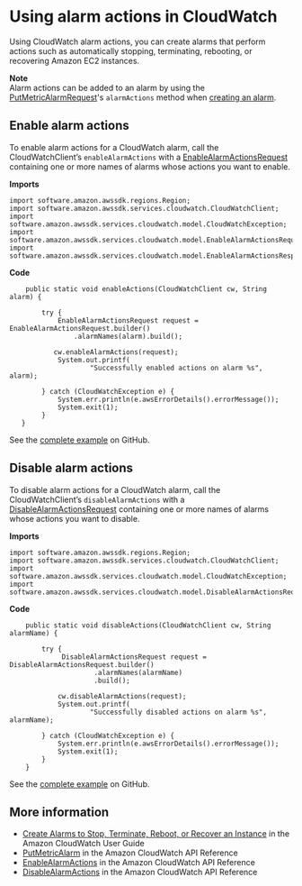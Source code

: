 # Using alarm actions in CloudWatch<a name="examples-cloudwatch-use-alarm-actions"></a>

Using CloudWatch alarm actions, you can create alarms that perform actions such as automatically stopping, terminating, rebooting, or recovering Amazon EC2 instances\.

**Note**  
Alarm actions can be added to an alarm by using the [PutMetricAlarmRequest](http://docs.aws.amazon.com/sdk-for-java/latest/reference/software/amazon/awssdk/services/cloudwatch/model/PutMetricAlarmRequest.html)'s `alarmActions` method when [creating an alarm](examples-cloudwatch-create-alarms.md)\.

## Enable alarm actions<a name="enable-alarm-actions"></a>

To enable alarm actions for a CloudWatch alarm, call the CloudWatchClient’s `enableAlarmActions` with a [EnableAlarmActionsRequest](http://docs.aws.amazon.com/sdk-for-java/latest/reference/software/amazon/awssdk/services/cloudwatch/model/EnableAlarmActionsRequest.html) containing one or more names of alarms whose actions you want to enable\.

 **Imports** 

```
import software.amazon.awssdk.regions.Region;
import software.amazon.awssdk.services.cloudwatch.CloudWatchClient;
import software.amazon.awssdk.services.cloudwatch.model.CloudWatchException;
import software.amazon.awssdk.services.cloudwatch.model.EnableAlarmActionsRequest;
import software.amazon.awssdk.services.cloudwatch.model.EnableAlarmActionsResponse;
```

 **Code** 

```
    public static void enableActions(CloudWatchClient cw, String alarm) {

        try {
            EnableAlarmActionsRequest request = EnableAlarmActionsRequest.builder()
                .alarmNames(alarm).build();

           cw.enableAlarmActions(request);
            System.out.printf(
                    "Successfully enabled actions on alarm %s", alarm);

        } catch (CloudWatchException e) {
            System.err.println(e.awsErrorDetails().errorMessage());
            System.exit(1);
        }
   }
```

See the [complete example](https://github.com/awsdocs/aws-doc-sdk-examples/blob/master/javav2/example_code/cloudwatch/src/main/java/com/example/cloudwatch/EnableAlarmActions.java) on GitHub\.

## Disable alarm actions<a name="disable-alarm-actions"></a>

To disable alarm actions for a CloudWatch alarm, call the CloudWatchClient’s `disableAlarmActions` with a [DisableAlarmActionsRequest](http://docs.aws.amazon.com/sdk-for-java/latest/reference/software/amazon/awssdk/services/cloudwatch/model/DisableAlarmActionsRequest.html) containing one or more names of alarms whose actions you want to disable\.

 **Imports** 

```
import software.amazon.awssdk.regions.Region;
import software.amazon.awssdk.services.cloudwatch.CloudWatchClient;
import software.amazon.awssdk.services.cloudwatch.model.CloudWatchException;
import software.amazon.awssdk.services.cloudwatch.model.DisableAlarmActionsRequest;
```

 **Code** 

```
    public static void disableActions(CloudWatchClient cw, String alarmName) {

        try {
             DisableAlarmActionsRequest request = DisableAlarmActionsRequest.builder()
                     .alarmNames(alarmName)
                     .build();

            cw.disableAlarmActions(request);
            System.out.printf(
                    "Successfully disabled actions on alarm %s", alarmName);

        } catch (CloudWatchException e) {
            System.err.println(e.awsErrorDetails().errorMessage());
            System.exit(1);
        }
    }
```

See the [complete example](https://github.com/awsdocs/aws-doc-sdk-examples/blob/master/javav2/example_code/cloudwatch/src/main/java/com/example/cloudwatch/DisableAlarmActions.java) on GitHub\.

## More information<a name="more-information"></a>
+  [Create Alarms to Stop, Terminate, Reboot, or Recover an Instance](http://docs.aws.amazon.com/AmazonCloudWatch/latest/monitoring/UsingAlarmActions.html) in the Amazon CloudWatch User Guide
+  [PutMetricAlarm](http://docs.aws.amazon.com/AmazonCloudWatch/latest/APIReference/API_PutMetricAlarm.html) in the Amazon CloudWatch API Reference
+  [EnableAlarmActions](http://docs.aws.amazon.com/AmazonCloudWatch/latest/APIReference/API_EnableAlarmActions.html) in the Amazon CloudWatch API Reference
+  [DisableAlarmActions](http://docs.aws.amazon.com/AmazonCloudWatch/latest/APIReference/API_DisableAlarmActions.html) in the Amazon CloudWatch API Reference